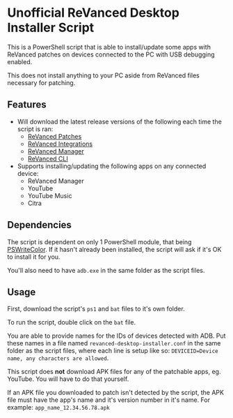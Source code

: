 # Unofficial ReVanced Desktop Installer Script

This is a PowerShell script that is able to install/update some apps with ReVanced patches on devices connected to the PC with USB debugging enabled.

This does not install anything to your PC aside from ReVanced files necessary for patching.

## Features

- Will download the latest release versions of the following each time the script is ran:
  - [ReVanced Patches](https://github.com/revanced/revanced-patches)
  - [ReVanced Integrations](https://github.com/revanced/revanced-integrations)
  - [ReVanced Manager](https://github.com/revanced/revanced-manager)
  - [ReVanced CLI](https://github.com/revanced/revanced-cli)
- Supports installing/updating the following apps on any connected device:
  - ReVanced Manager
  - YouTube
  - YouTube Music
  - Citra

## Dependencies

The script is dependent on only 1 PowerShell module, that being [PSWriteColor](https://www.powershellgallery.com/packages/PSWriteColor). If it hasn't already been installed, the script will ask if it's OK to install it for you.

You'll also need to have `adb.exe` in the same folder as the script files.

## Usage

First, download the script's `ps1` and `bat` files to it's own folder.

To run the script, double click on the `bat` file.

You are able to provide names for the IDs of devices detected with ADB. Put these names in a file named `revanced-desktop-installer.conf` in the same folder as the script files, where each line is setup like so: `DEVICEID=Device name, any characters are allowed`.

This script does **not** download APK files for any of the patchable apps, eg. YouTube. You will have to do that yourself.

If an APK file you downloaded to patch isn't detected by the script, the APK file must have the app's name and it's version number in it's name. For example: `app_name_12.34.56.78.apk`
